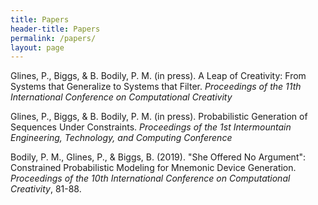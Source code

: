 ```yaml
---
title: Papers
header-title: Papers
permalink: /papers/
layout: page
---
```


Glines, P., Biggs, & B. Bodily, P. M. (in press). A Leap of Creativity: From Systems that Generalize to Systems that Filter. *Proceedings of the 11th International Conference on Computational Creativity*

Glines, P., Biggs, & B. Bodily, P. M. (in press). Probabilistic Generation of Sequences Under Constraints.
*Proceedings of the 1st Intermountain Engineering, Technology, and Computing Conference*

Bodily, P. M., Glines, P., & Biggs, B. (2019). "She Offered No Argument": Constrained Probabilistic Modeling for Mnemonic Device Generation. *Proceedings of the 10th International Conference on Computational Creativity*, 81-88.